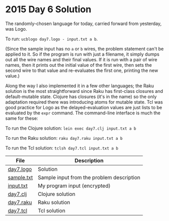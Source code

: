 # 2015 Day 6 Solution
The randomly-chosen language for today, carried forward from yesterday, was
Logo. 

To run: `ucblogo day7.logo - input.txt a b`.

(Since the sample input has no `a` or `b` wires, the problem statement can't
be applied to it. So if the program is run with just a filename, it simply
dumps out all the wire names and their final values. If it is run with a pair
of wire names, then it prints out the initial value of the first wire,
then sets the second wire to that value and re-evaluates the first one,
printing the new value.)

Along the way I also implemented it in a few other languages; the Raku solution
is the most straightforward since Raku has first-class closures and
default-mutable state.  Clojure has closures (it's in the name) so the only
adaptation required there was introducing atoms for mutable state. Tcl was good
practice for Logo as the delayed-evaluation values are just
lists to be evaluated by the `expr` command. The command-line interface is much the same
for these:

To run the Clojure solution: `lein exec day7.clj input.txt a b`

To run the Raku  solution:   `raku day7.raku input.txt a b`

To run the Tcl solution:     `tclsh day7.tcl input.txt a b`

|File|Description
|---|--------|
|[day7.logo](day7.logo)   | Solution |
|[sample.txt](sample.txt) | Sample input from the problem description |
|[input.txt](input.txt)   | My program input (encrypted) |
|[day7.clj](day7.clj)     | Clojure solution |
|[day7.raku](day7.raku)   | Raku solution |
|[day7.tcl](day7.tcl)     | Tcl solution |
